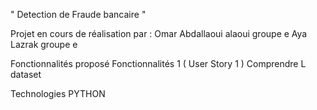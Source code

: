 " Detection de Fraude bancaire  "


Projet en cours de réalisation par :
Omar Abdallaoui alaoui groupe e
Aya Lazrak groupe e

Fonctionnalités proposé
Fonctionnalités 1 ( User Story 1 )
Comprendre L dataset 

Technologies
PYTHON

